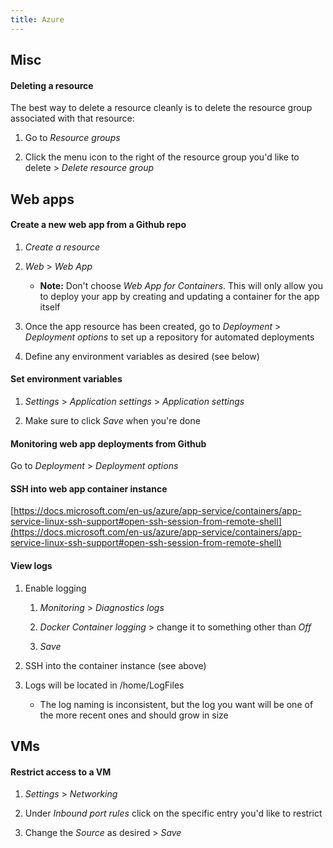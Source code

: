 ```yaml
---
title: Azure
---
```


## Misc

#### Deleting a resource
The best way to delete a resource cleanly is to delete the resource group associated with that resource:
1. Go to *Resource groups*

2. Click the menu icon to the right of the resource group you'd like to delete > *Delete resource group*


## Web apps

#### Create a new web app from a Github repo
1. *Create a resource*

2. *Web* > *Web App*

    - **Note:** Don't choose *Web App for Containers*. This will only allow you to deploy your app by creating and updating a container for the app itself

3. Once the app resource has been created, go to *Deployment* > *Deployment options* to set up a repository for automated deployments

4. Define any environment variables as desired (see below)


#### Set environment variables
1. *Settings* > *Application settings* > *Application settings*

2. Make sure to click *Save* when you're done


#### Monitoring web app deployments from Github
Go to *Deployment* > *Deployment options*


#### SSH into web app container instance
[https://docs.microsoft.com/en-us/azure/app-service/containers/app-service-linux-ssh-support#open-ssh-session-from-remote-shell](https://docs.microsoft.com/en-us/azure/app-service/containers/app-service-linux-ssh-support#open-ssh-session-from-remote-shell)


#### View logs
1. Enable logging
    1. *Monitoring* > *Diagnostics logs*

    2. *Docker Container logging* > change it to something other than *Off*

    3. *Save*

2. SSH into the container instance (see above)

3. Logs will be located in /home/LogFiles

    - The log naming is inconsistent, but the log you want will be one of the more recent ones and should grow in size


## VMs

#### Restrict access to a VM
1. *Settings* > *Networking*

2. Under *Inbound port rules* click on the specific entry you'd like to restrict

3. Change the *Source* as desired > *Save*
